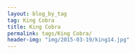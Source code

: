 ```yaml
---
layout: blog_by_tag
tag: King Cobra
title: King Cobra
permalink: tags/King Cobra/
header-img: "img/2015-03-19/king14.jpg"
---
```

